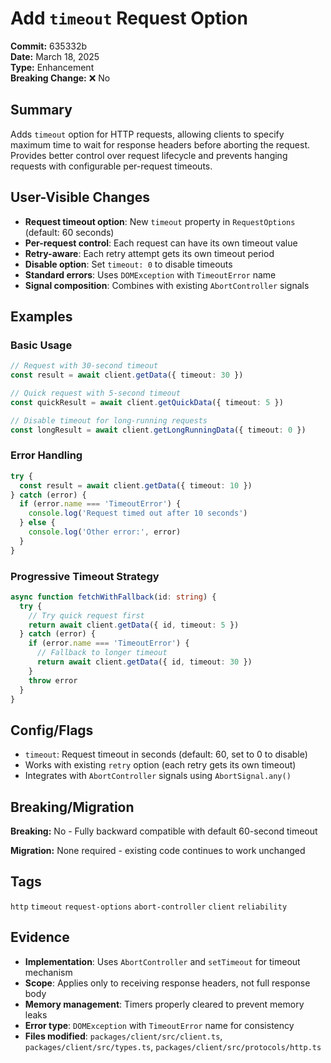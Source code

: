 # Add `timeout` Request Option

**Commit:** 635332b  
**Date:** March 18, 2025  
**Type:** Enhancement  
**Breaking Change:** ❌ No

## Summary

Adds `timeout` option for HTTP requests, allowing clients to specify maximum time to wait for response headers before aborting the request. Provides better control over request lifecycle and prevents hanging requests with configurable per-request timeouts.

## User-Visible Changes

- **Request timeout option**: New `timeout` property in `RequestOptions` (default: 60 seconds)
- **Per-request control**: Each request can have its own timeout value
- **Retry-aware**: Each retry attempt gets its own timeout period
- **Disable option**: Set `timeout: 0` to disable timeouts
- **Standard errors**: Uses `DOMException` with `TimeoutError` name
- **Signal composition**: Combines with existing `AbortController` signals

## Examples

### Basic Usage
```ts
// Request with 30-second timeout
const result = await client.getData({ timeout: 30 })

// Quick request with 5-second timeout
const quickResult = await client.getQuickData({ timeout: 5 })

// Disable timeout for long-running requests
const longResult = await client.getLongRunningData({ timeout: 0 })
```

### Error Handling
```ts
try {
  const result = await client.getData({ timeout: 10 })
} catch (error) {
  if (error.name === 'TimeoutError') {
    console.log('Request timed out after 10 seconds')
  } else {
    console.log('Other error:', error)
  }
}
```

### Progressive Timeout Strategy
```ts
async function fetchWithFallback(id: string) {
  try {
    // Try quick request first
    return await client.getData({ id, timeout: 5 })
  } catch (error) {
    if (error.name === 'TimeoutError') {
      // Fallback to longer timeout
      return await client.getData({ id, timeout: 30 })
    }
    throw error
  }
}
```

## Config/Flags

- `timeout`: Request timeout in seconds (default: 60, set to 0 to disable)
- Works with existing `retry` option (each retry gets its own timeout)
- Integrates with `AbortController` signals using `AbortSignal.any()`

## Breaking/Migration

**Breaking:** No - Fully backward compatible with default 60-second timeout

**Migration:** None required - existing code continues to work unchanged

## Tags

`http` `timeout` `request-options` `abort-controller` `client` `reliability`

## Evidence

- **Implementation**: Uses `AbortController` and `setTimeout` for timeout mechanism
- **Scope**: Applies only to receiving response headers, not full response body
- **Memory management**: Timers properly cleared to prevent memory leaks
- **Error type**: `DOMException` with `TimeoutError` name for consistency
- **Files modified**: `packages/client/src/client.ts`, `packages/client/src/types.ts`, `packages/client/src/protocols/http.ts`